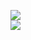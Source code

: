 [![](https://img.shields.io/badge/Made%20With-Github%20Spray-lightgrey.svg?style=for-the-badge&logo=github)](https://github.com/Annihil/github-spray#17585)  
[![](https://i.imgur.com/2DrTn0Z.gif)](https://github.com/Annihil/github-spray)